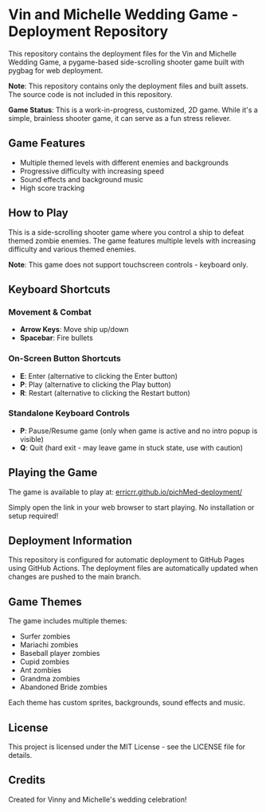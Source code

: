 # Vin and Michelle Wedding Game - Deployment Repository

This repository contains the deployment files for the Vin and Michelle Wedding Game, a pygame-based side-scrolling shooter game built with pygbag for web deployment.

**Note**: This repository contains only the deployment files and built assets. The source code is not included in this repository.

**Game Status**: This is a work-in-progress, customized, 2D game. While it's a simple, brainless shooter game, it can serve as a fun stress reliever.

## Game Features

- Multiple themed levels with different enemies and backgrounds
- Progressive difficulty with increasing speed
- Sound effects and background music
- High score tracking

## How to Play

This is a side-scrolling shooter game where you control a ship to defeat themed zombie enemies. The game features multiple levels with increasing difficulty and various themed enemies.

**Note**: This game does not support touchscreen controls - keyboard only.

## Keyboard Shortcuts

### Movement & Combat
- **Arrow Keys**: Move ship up/down
- **Spacebar**: Fire bullets

### On-Screen Button Shortcuts
- **E**: Enter (alternative to clicking the Enter button)
- **P**: Play (alternative to clicking the Play button)
- **R**: Restart (alternative to clicking the Restart button)

### Standalone Keyboard Controls
- **P**: Pause/Resume game (only when game is active and no intro popup is visible)
- **Q**: Quit (hard exit - may leave game in stuck state, use with caution)

## Playing the Game

The game is available to play at: [erricrr.github.io/pichMed-deployment/](erricrr.github.io/pichMed-deployment/)

Simply open the link in your web browser to start playing. No installation or setup required!

## Deployment Information

This repository is configured for automatic deployment to GitHub Pages using GitHub Actions. The deployment files are automatically updated when changes are pushed to the main branch.


## Game Themes

The game includes multiple themes:
- Surfer zombies
- Mariachi zombies
- Baseball player zombies
- Cupid zombies
- Ant zombies
- Grandma zombies
- Abandoned Bride zombies

Each theme has custom sprites, backgrounds, sound effects and music.

## License

This project is licensed under the MIT License - see the LICENSE file for details.

## Credits

Created for Vinny and Michelle's wedding celebration!
